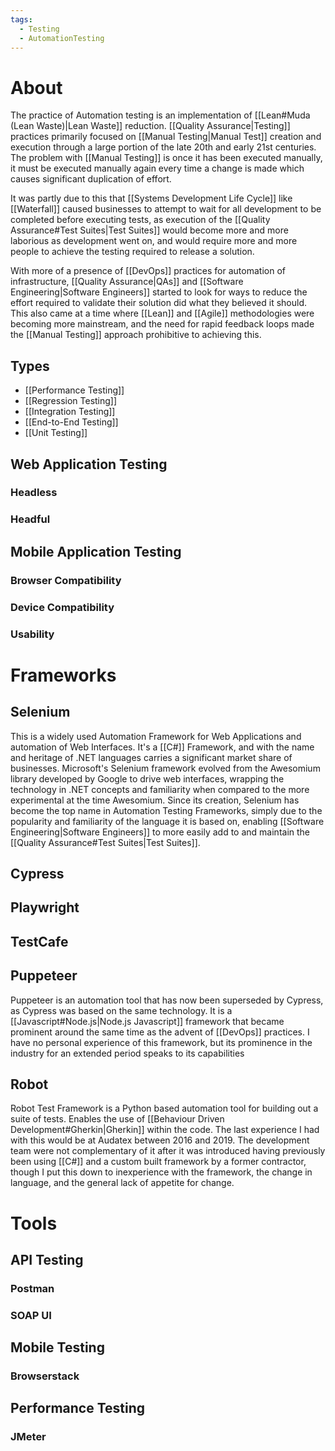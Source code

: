 ```yaml
---
tags:
  - Testing
  - AutomationTesting
---
```


# About
The practice of Automation testing is an implementation of [[Lean#Muda (Lean Waste)|Lean Waste]] reduction. [[Quality Assurance|Testing]] practices primarily focused on [[Manual Testing|Manual Test]] creation and execution through a large portion of the late 20th and early 21st centuries. The problem with [[Manual Testing]] is once it has been executed manually, it must be executed manually again every time a change is made which causes significant duplication of effort.

It was partly due to this that [[Systems Development Life Cycle]] like [[Waterfall]] caused businesses to attempt to wait for all development to be completed before executing tests, as execution of the [[Quality Assurance#Test Suites|Test Suites]] would become more and more laborious as development went on, and would require more and more people to achieve the testing required to release a solution.

With more of a presence of [[DevOps]] practices for automation of infrastructure, [[Quality Assurance|QAs]] and [[Software Engineering|Software Engineers]] started to look for ways to reduce the effort required to validate their solution did what they believed it should. This also came at a time where [[Lean]] and [[Agile]] methodologies were becoming more mainstream, and the need for rapid feedback loops made the [[Manual Testing]] approach prohibitive to achieving this.
## Types
- [[Performance Testing]]
- [[Regression Testing]]
- [[Integration Testing]]
- [[End-to-End Testing]]
- [[Unit Testing]]
## Web Application Testing
### Headless
### Headful

## Mobile Application Testing
### Browser Compatibility
### Device Compatibility
### Usability

# Frameworks
## Selenium
This is a widely used Automation Framework for Web Applications and automation of Web Interfaces. It's a [[C#]] Framework, and with the name and heritage of .NET languages carries a significant market share of businesses. Microsoft's Selenium framework evolved from the Awesomium library developed by Google to drive web interfaces, wrapping the technology in .NET concepts and familiarity when compared to the more experimental at the time Awesomium. Since its creation, Selenium has become the top name in Automation Testing Frameworks, simply due to the popularity and familiarity of the language it is based on, enabling [[Software Engineering|Software Engineers]] to more easily add to and maintain the [[Quality Assurance#Test Suites|Test Suites]].
## Cypress
## Playwright
## TestCafe
## Puppeteer
Puppeteer is an automation tool that has now been superseded by Cypress, as Cypress was based on the same technology. It is a [[Javascript#Node.js|Node.js Javascript]] framework that became prominent around the same time as the advent of [[DevOps]] practices. I have no personal experience of this framework, but its prominence in the industry for an extended period speaks to its capabilities
## Robot
Robot Test Framework is a Python based automation tool for building out a suite of tests. Enables the use of [[Behaviour Driven Development#Gherkin|Gherkin]] within the code. The last experience I had with this would be at Audatex between 2016 and 2019. The development team were not complementary of it after it was introduced having previously been using [[C#]] and a custom built framework by a former contractor, though I put this down to inexperience with the framework, the change in language, and the general lack of appetite for change. 
# Tools
## API Testing
### Postman
### SOAP UI
## Mobile Testing
### Browserstack
## Performance Testing
### JMeter

